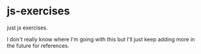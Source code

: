 # js-exercises
just js exercises.

I don't really know where I'm going with this but I'll just keep adding more in the future for references.